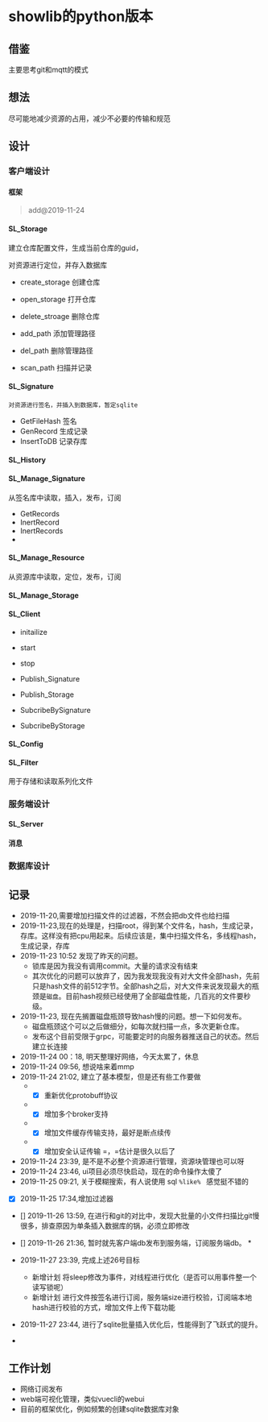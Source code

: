 # showlib的python版本

## 借鉴

主要思考git和mqtt的模式

## 想法

尽可能地减少资源的占用，减少不必要的传输和规范

## 设计

### 客户端设计
#### 框架 
>add@2019-11-24


#### SL_Storage

建立仓库配置文件，生成当前仓库的guid，

对资源进行定位，并存入数据库

* create_storage        创建仓库
* open_storage          打开仓库
* delete_stroage        删除仓库

* add_path              添加管理路径
* del_path              删除管理路径
* scan_path             扫描并记录

#### SL_Signature
    
    对资源进行签名，并插入到数据库，暂定sqlite

* GetFileHash   签名
* GenRecord     生成记录
* InsertToDB    记录存库

#### SL_History

#### SL_Manage_Signature

从签名库中读取，插入，发布，订阅

* GetRecords
* InertRecord
* InertRecords
* 

#### SL_Manage_Resource
从资源库中读取，定位，发布，订阅
#### SL_Manage_Storage

#### SL_Client

* initailize
* start
* stop

* Publish_Signature
* Publish_Storage
* SubcribeBySignature
* SubcribeByStorage

#### SL_Config

#### SL_Filter

用于存储和读取系列化文件

### 服务端设计

#### SL_Server

#### 消息

#### 
### 数据库设计

## 记录

* 2019-11-20,需要增加扫描文件的过滤器，不然会把db文件也给扫描
* 2019-11-23,现在的处理是，扫描root，得到某个文件名，hash，生成记录，存库。这样没有把cpu用起来。后续应该是，集中扫描文件名，多线程hash，生成记录，存库
* 2019-11-23 10:52 发现了昨天的问题。
    * 锁库是因为我没有调用commit。大量的请求没有结束
    * 其次优化的问题可以放弃了，因为我发现我没有对大文件全部hash，先前只是hash文件的前512字节。全部hash之后，对大文件来说发现最大的瓶颈是`磁盘`。目前hash视频已经使用了全部磁盘性能，几百兆的文件要秒级。
* 2019-11-23, 现在先搁置磁盘瓶颈导致hash慢的问题。想一下如何发布。
    * 磁盘瓶颈这个可以之后做细分，如每次就扫描一点，多次更新仓库。
    * 发布这个目前受限于grpc，可能要定时的向服务器推送自己的状态。然后建立长连接
* 2019-11-24 00：18, 明天整理好网络，今天太累了，休息
* 2019-11-24 09:56, 想说啥来着mmp
* 2019-11-24 21:02, 建立了基本模型，但是还有些工作要做
    *  - [x] 重新优化protobuff协议
    *  - [x] 增加多个broker支持
    *  - [x] 增加文件缓存传输支持，最好是断点续传
    *  - [x] 增加安全认证传输 =，=估计是很久以后了
* 2019-11-24 23:39, 是不是不必整个资源进行管理，资源块管理也可以呀
* 2019-11-24 23:46, ui项目必须尽快启动，现在的命令操作太傻了
* 2019-11-25 09:21, 关于模糊搜索，有人说使用 sql `%like% ` 感觉挺不错的
* [x] 2019-11-25 17:34,增加过滤器

* [] 2019-11-26 13:59, 在进行和git的对比中，发现大批量的小文件扫描比git慢很多，排查原因为单条插入数据库的锅，必须立即修改
* [] 2019-11-26 21:36, 暂时就先客户端db发布到服务端，订阅服务端db。
    * 
* 2019-11-27 23:39, 完成上述26号目标
    * 新增计划 将sleep修改为事件，对线程进行优化（是否可以用事件整一个读写锁呢）
    * 新增计划 进行文件按签名进行订阅，服务端size进行校验，订阅端本地hash进行校验的方式，增加文件上传下载功能
* 2019-11-27 23:44, 进行了sqlite批量插入优化后，性能得到了飞跃式的提升。

* 

## 工作计划

* 网络订阅发布
* web端可视化管理，类似vuecli的webui
* 目前的框架优化，例如频繁的创建sqlite数据库对象
